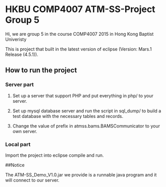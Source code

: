 # HKBU COMP4007 ATM-SS-Project Group 5

Hi, we are group 5 in the course COMP4007 2015 in Hong Kong Baptist Univeristy

This is project that built in the latest version of eclipse (Version: Mars.1 Release (4.5.1)).

## How to run the project
### Server part

1. Set up a server that support PHP and put everything in php/ to your server.

2. Set up mysql database server and run the script in sql_dump/ to build a test database with the necessary tables and records.

3. Change the value of prefix in atmss.bams.BAMSCommunicator to your own server.

### Local part

Import the project into eclipse compile and run.

##Notice

The ATM-SS_Demo_V1.0.jar we provide is a runnable java program and it will connect to our server.